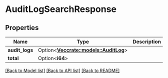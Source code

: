 # AuditLogSearchResponse

## Properties

Name | Type | Description | Notes
------------ | ------------- | ------------- | -------------
**audit_logs** | Option<[**Vec<crate::models::AuditLog>**](AuditLog.md)> |  | [optional]
**total** | Option<**i64**> |  | [optional]

[[Back to Model list]](../README.md#documentation-for-models) [[Back to API list]](../README.md#documentation-for-api-endpoints) [[Back to README]](../README.md)


